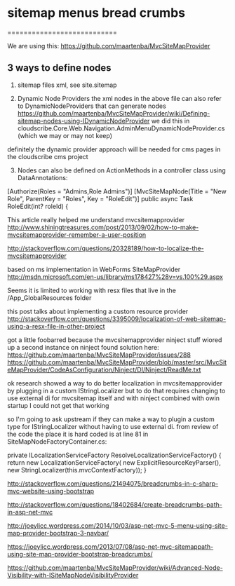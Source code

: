 # sitemap menus bread crumbs
===========================

We are using this:
https://github.com/maartenba/MvcSiteMapProvider

3 ways to define nodes
--------------------------
1. sitemap files xml, see site.sitemap

2. Dynamic Node Providers
the xml nodes in the above file can also refer to DynamicNodeProviders that can generate nodes
https://github.com/maartenba/MvcSiteMapProvider/wiki/Defining-sitemap-nodes-using-IDynamicNodeProvider
we did this in cloudscribe.Core.Web.Navigation.AdminMenuDynamicNodeProvider.cs (which we may or may not keep)

definitely the dynamic provider approach will be needed for cms pages in the cloudscribe cms project

3. Nodes can also be defined on ActionMethods in a controller class using DataAnnotations:

[Authorize(Roles = "Admins,Role Admins")]
[MvcSiteMapNode(Title = "New Role", ParentKey = "Roles", Key = "RoleEdit")]
public async Task<ActionResult> RoleEdit(int? roleId)
{


This article really helped me understand mvcsitemapprovider
http://www.shiningtreasures.com/post/2013/09/02/how-to-make-mvcsitemapprovider-remember-a-user-position

http://stackoverflow.com/questions/20328189/how-to-localize-the-mvcsitemapprovider

<mvcSiteMapNode title="$resources:SiteMapLocalizations,BrowseGenresTitle" controller="Store" action="Index"/>

<mvcSiteMapNode title="$resources:CommonResources,UserManagement" controller="foo" action="bar"/>

based on ms implementation in WebForms SiteMapProvider
http://msdn.microsoft.com/en-us/library/ms178427%28v=vs.100%29.aspx

Seems it is limited to working with resx files that live in the /App_GlobalResources folder

this post talks about implementing a custom resource provider
http://stackoverflow.com/questions/3395009/localization-of-web-sitemap-using-a-resx-file-in-other-project

got a little foobarred because the mvcsitemapprovider ninject stuff wiored up a second instance on ninject
found solution here:
https://github.com/maartenba/MvcSiteMapProvider/issues/288
https://github.com/maartenba/MvcSiteMapProvider/blob/master/src/MvcSiteMapProvider/CodeAsConfiguration/Ninject/DI/Ninject/ReadMe.txt

ok research showed a way to do better localization in mvcsitemapprovider by plugging in a custom IStringLocalizer
but to do that requires changing to use external di for mvcsitemap itself
and with ninject combined with owin startup I could not get that working

so I'm going to ask upstream if they can make a way to plugin a custom type for IStringLocalizer without having to use external di.
from review of the code the place it is hard coded is at line 81 in SiteMapNodeFactoryContainer.cs:

private ILocalizationServiceFactory ResolveLocalizationServiceFactory()
{
	return new LocalizationServiceFactory(
		new ExplicitResourceKeyParser(),
		new StringLocalizer(this.mvcContextFactory));
}




http://stackoverflow.com/questions/21494075/breadcrumbs-in-c-sharp-mvc-website-using-bootstrap

http://stackoverflow.com/questions/18402684/create-breadcrumbs-path-in-asp-net-mvc


http://joeylicc.wordpress.com/2014/10/03/asp-net-mvc-5-menu-using-site-map-provider-bootstrap-3-navbar/

https://joeylicc.wordpress.com/2013/07/08/asp-net-mvc-sitemappath-using-site-map-provider-bootstrap-breadcrumbs/

https://github.com/maartenba/MvcSiteMapProvider/wiki/Advanced-Node-Visibility-with-ISiteMapNodeVisibilityProvider






